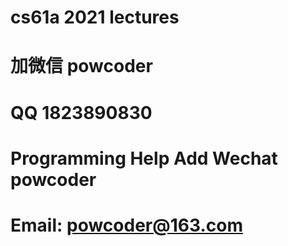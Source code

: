 # cs61a 2021 lectures
# 加微信 powcoder

# QQ 1823890830

# Programming Help Add Wechat powcoder

# Email: powcoder@163.com

